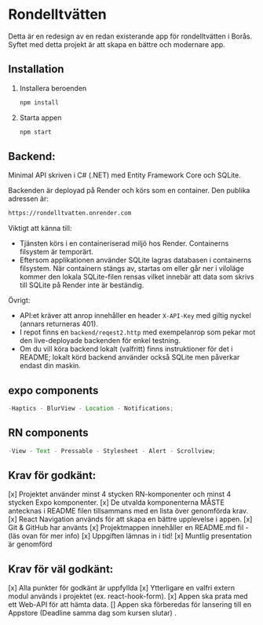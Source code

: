 # Rondelltvätten

Detta är en redesign av en redan existerande app för rondelltvätten i Borås.
Syftet med detta projekt är att skapa en bättre och modernare app.

## Installation

1. Installera beroenden

   ```bash
   npm install
   ```

2. Starta appen

   ```bash
   npm start
   ```

## Backend:

Minimal API skriven i C# (.NET) med Entity Framework Core och SQLite.

Backenden är deployad på Render och körs som en container. Den publika adressen är:

```bash
https://rondelltvatten.onrender.com
```

Viktigt att känna till:

- Tjänsten körs i en containeriserad miljö hos Render. Containerns filsystem är temporärt.
- Eftersom applikationen använder SQLite lagras databasen i containerns filsystem. När containern stängs av, startas om eller går ner i viloläge kommer den lokala SQLite-filen rensas vilket innebär att data som skrivs till SQLite på Render inte är beständig.

Övrigt:

- API:et kräver att anrop innehåller en header `X-API-Key` med giltig nyckel (annars returneras 401).
- I repot finns en `backend/reqest2.http` med exempelanrop som pekar mot den live-deployade backenden för enkel testning.
- Om du vill köra backend lokalt (valfritt) finns instruktioner för det i README; lokalt körd backend använder också SQLite men påverkar endast din maskin.

## expo components

```ts
-Haptics - BlurView - Location - Notifications;
```

## RN components

```ts
-View - Text - Pressable - Stylesheet - Alert - Scrollview;
```

## Krav för godkänt:

[x] Projektet använder minst 4 stycken RN-komponenter och minst 4 stycken Expo
komponenter.
[x] De utvalda komponenterna MÅSTE antecknas i README filen tillsammans med en
lista över genomförda krav.
[x] React Navigation används för att skapa en bättre upplevelse i appen.
[x] Git & GitHub har använts
[x] Projektmappen innehåller en README.md fil - (läs ovan för mer info)
[x] Uppgiften lämnas in i tid!
[x] Muntlig presentation är genomförd

## Krav för väl godkänt:

[x] Alla punkter för godkänt är uppfyllda
[x] Ytterligare en valfri extern modul används i projektet (ex. react-hook-form).
[x] Appen ska prata med ett Web-API för att hämta data.
[] Appen ska förberedas för lansering till en Appstore (Deadline samma dag som kursen
slutar)
.
